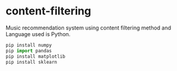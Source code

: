 # content-filtering
Music recommendation system using content filtering method and Language used is Python.
 
```python
pip install numpy 
pip import pandas
pip install matplotlib
pip install sklearn
```
